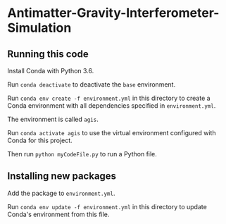 # Antimatter-Gravity-Interferometer-Simulation

## Running this code

Install Conda with Python 3.6.

Run `conda deactivate` to deactivate the `base` environment.

Run `conda env create -f environment.yml` in this directory to create a Conda environment with all dependencies specified in `environment.yml`.

The environment is called `agis`.

Run `conda activate agis` to use the virtual environment configured with Conda for this project.

Then run `python myCodeFile.py` to run a Python file.

## Installing new packages

Add the package to `environment.yml`.

Run `conda env update -f environment.yml` in this directory to update Conda's environment from this file.
